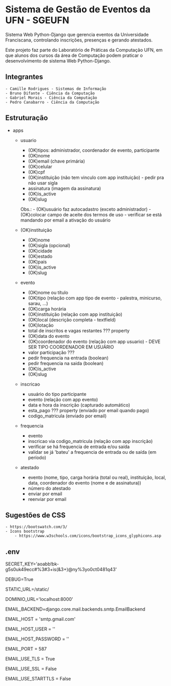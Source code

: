 # Sistema de Gestão de Eventos da UFN - SGEUFN
Sistema Web Python-Django que gerencia eventos da Universidade Franciscana, controlando inscrições, presenças e gerando atestados.

Este projeto faz parte do Laboratório de Práticas da Computação UFN, em que alunos dos cursos da área de Computação podem praticar o desenvolvimento de sistema Web Python-Django.

## Integrantes
    - Camille Rodrigues - Sistemas de Informação
    - Bruno Difante - Ciência da Computação
    - Gabriel Morais - Ciência da Computação
    - Pedro Canabarro - Ciência da Computação

## Estruturação

- apps
    - usuario
        - (OK)tipos: administrador, coordenador de evento, participante
        - (OK)nome
        - (OK)email (chave primária)
        - (OK)celular
        - (OK)cpf
        - (OK)instituição (não tem vinculo com app instituição) - pedir pra não usar sigla
        - assinatura (imagem da assinatura)
        - (OK)is_active
        - (OK)slug

        Obs.:
            - (OK)usuário faz autocadastro (exceto administrador)
                - (OK)colocar campo de aceite dos termos de uso
                - verificar se está mandando por email a ativação do usuário
    
    - (OK)instituição
        - (OK)nome
        - (OK)sigla (opcional)
        - (OK)cidade
        - (OK)estado
        - (OK)país
        - (OK)is_active
        - (OK)slug

    - evento 
        - (OK)nome ou título
        - (OK)tipo (relação com app tipo de evento - palestra, minicurso, sarau, ...)
        - (OK)carga horária
        - (OK)instituição (relação com app instituição)
        - (OK)local (descrição completa - textfield)
        - (OK)lotação
        - total de inscritos e vagas restantes ??? property
        - (OK)data do evento
        - (OK)coordenador do evento (relação com app usuario) - DEVE SER TIPO COORDENADOR EM USUÁRIO
        - valor participação ???
        - pedir frequencia na entrada (boolean)
        - pedir frequencia na saida (boolean)
        - (OK)is_active
        - (OK)slug
        
    - inscricao
        - usuário do tipo participante
        - evento (relação com app evento)
        - data e hora da inscrição (capturado automático)
        - esta_pago ??? property (enviado por email quando pago)
        - codigo_matricula (enviado por email)

    - frequencia
        - evento
        - inscricao via codigo_matricula (relação com app inscrição)
        - verificar se há frequencia de entrada e/ou saída
        - validar se já 'bateu' a frequencia de entrada ou de saída (em período)

    - atestado
        - evento (nome, tipo, carga horária (total ou real), instituição, local, data, coordenador do evento (nome e de assinatura))
        - número do atestado
        - enviar por email
        - reenviar por email
        

## Sugestões de CSS
    - https://bootswatch.com/3/
    - Icons bootstrap 
        - https://www.w3schools.com/icons/bootstrap_icons_glyphicons.asp

## .env

SECRET_KEY='aoabb!bk-g5s0uk49ecc#%3#3+is(&3+)@ny%3yo0ct0481q43'

DEBUG=True

STATIC_URL=/static/

DOMINIO_URL='localhost:8000'

EMAIL_BACKEND=django.core.mail.backends.smtp.EmailBackend

EMAIL_HOST = 'smtp.gmail.com'

EMAIL_HOST_USER = ''

EMAIL_HOST_PASSWORD = ''

EMAIL_PORT = 587

EMAIL_USE_TLS = True

EMAIL_USE_SSL = False

EMAIL_USE_STARTTLS = False
